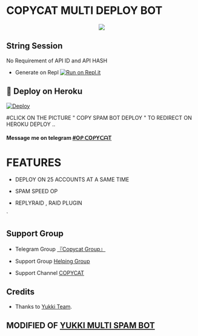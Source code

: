 # COPYCAT MULTI DEPLOY BOT

<p align="center">
  <img src="https://telegra.ph/file/0f1f6634cf402f464ddd2.jpg">
</p>


## String Session

No Requirement of API ID and API HASH

   - Generate on Repl [![Run on Repl.it](https://repl.it/badge/github/YukkiBot/YukkiSpamBot)](https://replit.com/@unknownforall1/RDX-MULTI-SPAM-BOT)
## 🚀 Deploy on Heroku 

[![Deploy](https://telegra.ph/file/14681cf1b19e52c18d75d.jpg)](https://dashboard.heroku.com/new?template=https://github.com/Copycat-izz-opp/Copy_Multi_Spam_Bot)


#CLICK ON THE PICTURE " COPY SPAM BOT DEPLOY " TO REDIRECT ON HEROKU DEPLOY ..




#### Message me on telegram [#Oᑭ ᑕOᑭYᑕᗩT](https://t.me/My_Love_Coming_Near)


# FEATURES

   - DEPLOY ON 25 ACCOUNTS AT A SAME TIME 

   - SPAM SPEED OP 

   - REPLYRAID , RAID PLUGIN 





`  
## Support Group
  - Telegram Group [『Copycat Group』 ](https://t.me/Lovers_Match)
   
- Support Group [ Helping Group ](https://t.me/Copycat_Spam_Bot)
   
- Support Channel [ COPYCAT ](https://t.me/Copycat_Spam)
## Credits
   - Thanks to [Yukki Team](https://t.me/officialyukki).

## MODIFIED OF [YUKKI MULTI SPAM  BOT](https://github.com/YukkiBot/YukkiMultiSpamBot)
